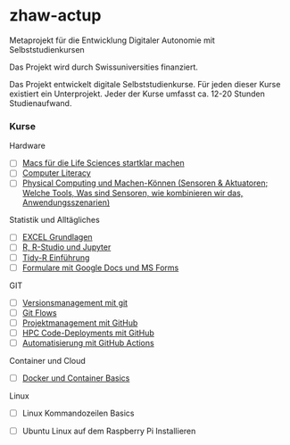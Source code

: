 # zhaw-actup
Metaprojekt für die Entwicklung Digitaler Autonomie mit Selbststudienkursen

Das Projekt wird durch Swissuniversities finanziert. 

Das Projekt entwickelt digitale Selbststudienkurse. Für jeden dieser Kurse existiert ein Unterprojekt. Jeder der Kurse umfasst ca. 12-20 Stunden Studienaufwand. 

### Kurse 

Hardware
- [ ] [Macs für die Life Sciences startklar machen](//github.com/dxiai/actup-Macs-fuer-die-Life-Sciences/blob/main/README.md)
- [ ] [Computer Literacy](//github.com/dxiai/actup-Computer-Literacy/tree/main)
- [ ] [Physical Computing und Machen-Können (Sensoren & Aktuatoren; Welche Tools, Was sind Sensoren, wie kombinieren wir das, Anwendungsszenarien)](//github.com/dxiai/machen-koennen)

Statistik und Alltägliches
- [ ] [EXCEL Grundlagen](//github.com/dxiai/actup-excel-basics)
- [ ] [R, R-Studio und Jupyter](//github.com/dxiai/r-einstieg)
- [ ] [Tidy-R Einführung](//github.com/dxiai/actup-modern-r-basics)
- [ ] [Formulare mit Google Docs und MS Forms](//github.com/dxiai/Formulare-mit-Google-Docs-und-MS-Forms)

GIT
- [ ] [Versionsmanagement mit git](//github.com/dxiai/actup-git-basics)
- [ ] [Git Flows](//github.com/dxiai/actup-git-flows)
- [ ] [Projektmanagement mit GitHub](//github.com/dxiai/actup-github-projektmanagement)
- [ ] [HPC Code-Deployments mit GitHub](//github.com/dxiai/actup-HPC-Code-Deployments-mit-GitHub)
- [ ] [Automatisierung mit GitHub Actions](//github.com/dxiai/actup-Automatisierung-mit-GitHub-Actions)

Container und Cloud
- [ ] [Docker und Container Basics](//github.com/dxiai/actup-Docker-und-Container-Basics)

Linux
- [ ] Linux Kommandozeilen Basics
- [ ] Ubuntu Linux auf dem Raspberry Pi Installieren

